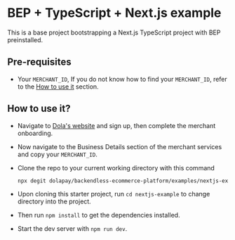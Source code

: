 # BEP + TypeScript + Next.js example

This is a base project bootstrapping a Next.js TypeScript project with BEP preinstalled.

<!-- ## Deploy your own

Deploy the example using [Vercel](https://vercel.com):

> But first make sure to have the necessary pre-requisites.

[![Deploy with Vercel](https://vercel.com/button)](https://vercel.com/new/git/external?repository-url=https://github.com/vercel/next.js/tree/canary/examples/with-typescript&project-name=with-typescript&repository-name=with-typescript) -->

## Pre-requisites

- Your `MERCHANT_ID`, If you do not know how to find your `MERCHANT_ID`, refer to the [How to use it](#HowToUseIt) section.

## How to use it?

- Navigate to [Dola's website](https://dola.me/) and sign up, then complete the merchant onboarding.
- Now navigate to the Business Details section of the merchant services and copy your `MERCHANT_ID`.
- Clone the repo to your current working directory with this command

  ```bash
  npx degit dolapay/backendless-ecommerce-platform/examples/nextjs-example nextjs-example
  ```

- Upon cloning this starter project, run `cd nextjs-example` to change directory into the project.
- Then run `npm install` to get the dependencies installed.
- Start the dev server with `npm run dev`.
